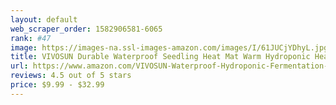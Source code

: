 ```yaml
---
layout: default 
﻿web_scraper_order: 1582906581-6065
rank: #47
image: https://images-na.ssl-images-amazon.com/images/I/61JUCjYDhyL.jpg
title: VIVOSUN Durable Waterproof Seedling Heat Mat Warm Hydroponic Heating Pad 3'' x 20" for…
url: https://www.amazon.com/VIVOSUN-Waterproof-Hydroponic-Fermentation-Germination/dp/B073PTZCJ4/ref=zg_mw_lawn-garden_47?_encoding=UTF8&psc=1&refRID=76Z90TQYXV7BQTWF8V4S
reviews: 4.5 out of 5 stars
price: $9.99 - $32.99
---
```

